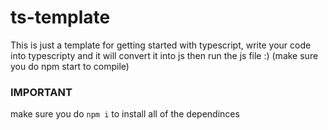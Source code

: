 # ts-template
This is just a template for getting started with typescript, write your code into typescripty and it will convert it into js then run the js file :) (make sure you do npm start to compile)


### IMPORTANT 

make sure you do <code>npm i</code> to install all of the dependinces
